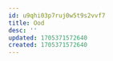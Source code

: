 ```yaml
---
id: u9qhi03p7ruj0w5t9s2vvf7
title: Ood
desc: ''
updated: 1705371572640
created: 1705371572640
---
```

